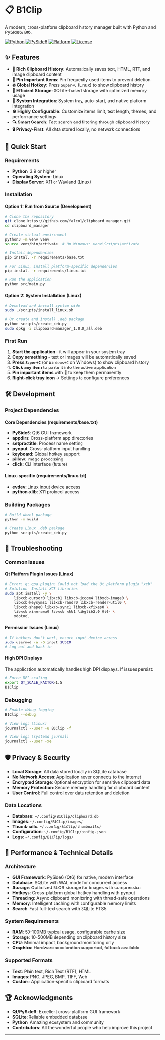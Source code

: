 # 📋 B1Clip

A modern, cross-platform clipboard history manager built with Python and PySide6/Qt6.

[![Python](https://img.shields.io/badge/Python-3.9+-blue.svg)](https://python.org)
[![PySide6](https://img.shields.io/badge/PySide6-6.9+-green.svg)](https://wiki.qt.io/Qt_for_Python)
[![Platform](https://img.shields.io/badge/Platform-Linux-lightgrey.svg)](https://github.com/falcol/clipboard_manager)
[![License](https://img.shields.io/badge/License-MIT-yellow.svg)](LICENSE)

## ✨ Features

- **📝 Rich Clipboard History**: Automatically saves text, HTML, RTF, and image clipboard content
- **📌 Pin Important Items**: Pin frequently used items to prevent deletion
- **🔥 Global Hotkey**: Press `Super+C` (Linux) to show clipboard history
- **💾 Efficient Storage**: SQLite-based storage with optimized memory usage
- **🚀 System Integration**: System tray, auto-start, and native platform integration
- **⚙️ Highly Configurable**: Customize items limit, text length, themes, and performance settings
- **🔍 Smart Search**: Fast search and filtering through clipboard history
- **🔒 Privacy-First**: All data stored locally, no network connections

## 🚀 Quick Start

### Requirements

- **Python**: 3.9 or higher
- **Operating System**: Linux
- **Display Server**: X11 or Wayland (Linux)

### Installation

#### Option 1: Run from Source (Development)

```bash
# Clone the repository
git clone https://github.com/falcol/clipboard_manager.git
cd clipboard_manager

# Create virtual environment
python3 -m venv venv
source venv/bin/activate  # On Windows: venv\Scripts\activate

# Install dependencies
pip install -r requirements/base.txt

# For Linux, install platform-specific dependencies
pip install -r requirements/linux.txt

# Run the application
python src/main.py
```

#### Option 2: System Installation (Linux)

```bash
# Download and install system-wide
sudo ./scripts/install_linux.sh

# Or create and install .deb package
python scripts/create_deb.py
sudo dpkg -i clipboard-manager_1.0.0_all.deb
```

### First Run

1. **Start the application** - it will appear in your system tray
2. **Copy something** - text or images will be automatically saved
3. **Press `Super+C`** (or `Windows+C` on Windows) to show clipboard history
4. **Click any item** to paste it into the active application
5. **Pin important items** with 📌 to keep them permanently
6. **Right-click tray icon** → Settings to configure preferences

## 🛠️ Development

### Project Dependencies

#### Core Dependencies (requirements/base.txt)
- **PySide6**: Qt6 GUI framework
- **appdirs**: Cross-platform app directories
- **setproctitle**: Process name setting
- **pynput**: Cross-platform input handling
- **keyboard**: Global hotkey support
- **pillow**: Image processing
- **click**: CLI interface (future)

#### Linux-specific (requirements/linux.txt)
- **evdev**: Linux input device access
- **python-xlib**: X11 protocol access

### Building Packages

```bash
# Build wheel package
python -m build

# Create Linux .deb package
python scripts/create_deb.py

```

## 🐛 Troubleshooting

### Common Issues

#### Qt Platform Plugin Issues (Linux)

```bash
# Error: qt.qpa.plugin: Could not load the Qt platform plugin "xcb"
# Solution: Install XCB libraries
sudo apt install -y \
    libxcb-cursor0 libxcb1 libxcb-icccm4 libxcb-image0 \
    libxcb-keysyms1 libxcb-randr0 libxcb-render-util0 \
    libxcb-shape0 libxcb-sync1 libxcb-xfixes0 \
    libxcb-xinerama0 libxcb-xkb1 libglib2.0-0t64 \
    xdotool
```

#### Permission Issues (Linux)

```bash
# If hotkeys don't work, ensure input device access
sudo usermod -a -G input $USER
# Log out and back in
```

#### High DPI Displays

The application automatically handles high DPI displays. If issues persist:

```bash
# Force DPI scaling
export QT_SCALE_FACTOR=1.5
B1Clip
```

### Debugging

```bash
# Enable debug logging
B1Clip --debug

# View logs (Linux)
journalctl --user -u B1Clip -f

# View logs (systemd journal)
journalctl --user -xe
```

## 🛡️ Privacy & Security

- **Local Storage**: All data stored locally in SQLite database
- **No Network Access**: Application never connects to the internet
- **Encrypted Storage**: Optional encryption for sensitive clipboard data
- **Memory Protection**: Secure memory handling for clipboard content
- **User Control**: Full control over data retention and deletion

### Data Locations

- **Database**: `~/.config/B1Clip/clipboard.db`
- **Images**: `~/.config/B1Clip/images/`
- **Thumbnails**: `~/.config/B1Clip/thumbnails/`
- **Configuration**: `~/.config/B1Clip/config.json`
- **Logs**: `~/.config/B1Clip/logs/`

## 🚀 Performance & Technical Details

### Architecture

- **GUI Framework**: PySide6 (Qt6) for native, modern interface
- **Database**: SQLite with WAL mode for concurrent access
- **Storage**: Optimized BLOB storage for images with compression
- **Hotkeys**: Cross-platform global hotkey handling with pynput
- **Threading**: Async clipboard monitoring with thread-safe operations
- **Memory**: Intelligent caching with configurable memory limits
- **Search**: Fast full-text search with SQLite FTS5

### System Requirements

- **RAM**: 50-100MB typical usage, configurable cache size
- **Storage**: 10-500MB depending on clipboard history size
- **CPU**: Minimal impact, background monitoring only
- **Graphics**: Hardware acceleration supported, fallback available

### Supported Formats

- **Text**: Plain text, Rich Text (RTF), HTML
- **Images**: PNG, JPEG, BMP, TIFF, Web
- **Custom**: Application-specific clipboard formats

## 🏆 Acknowledgments

- **Qt/PySide6**: Excellent cross-platform GUI framework
- **SQLite**: Reliable embedded database
- **Python**: Amazing ecosystem and community
- **Contributors**: All the wonderful people who help improve this project

---
